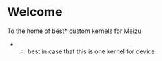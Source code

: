 # Welcome

To the home of best* custom kernels for Meizu


* - best in case that this is one kernel for device
